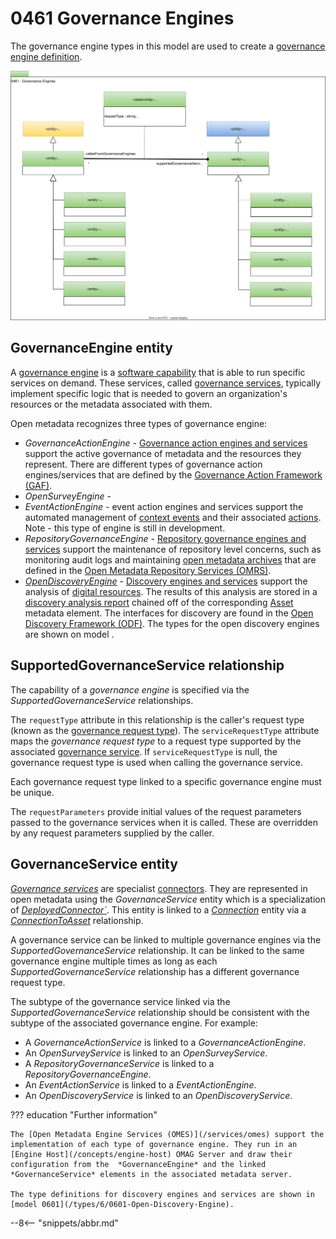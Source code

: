 <!-- SPDX-License-Identifier: CC-BY-4.0 -->
<!-- Copyright Contributors to the ODPi Egeria project. -->

# 0461 Governance Engines

The governance engine types in this model are used to create a [governance engine definition](/concepts/governance-engine-definition).

![UML](0461-Governance-Engines.svg)

## GovernanceEngine entity

A [governance engine](/concepts/governance-engine) is a [software capability](/types/0/0042-Software-Capabilities) that is able to run specific services on demand.  These services, called [governance services](/concepts/governance-service), typically implement specific logic that is needed to govern an organization's resources or the metadata associated with them.

Open metadata recognizes three types of governance engine:

* *GovernanceActionEngine* - [Governance action engines and services](/concepts/governance-action-engine) support the active governance of metadata and the resources they represent.  There are different types of governance action engines/services that are defined by the [Governance Action Framework (GAF)](/frameworks/gaf/overview).
* *OpenSurveyEngine* - 
* *EventActionEngine* - event action engines and services support the automated management of [context events](/types/4/0475-Context-Events) and their associated [actions](/types/1/0137-Actions).  Note - this type of engine is still in development.
* *RepositoryGovernanceEngine* - [Repository governance engines and services](/concepts/repository-governance-engine) support the maintenance of repository level concerns, such as monitoring audit logs and maintaining [open metadata archives](/concepts/open-metadata-archive) that are defined in the [Open Metadata Repository Services (OMRS)](/services/omrs).
* *[OpenDiscoveryEngine](/types/6/0601-Open-Discovery-Engine)* - [Discovery engines and services](/concepts/open-discovery-engine) support the analysis of [digital resources](/concepts/resource).  The results of this analysis are stored in a [discovery analysis report](/types/6/0605-Open-Discovery-Analysis-Reports) chained off of the corresponding [Asset](/types/0/0010-Base-Model#asset) metadata element. The interfaces for discovery are found in the  [Open Discovery Framework (ODF)](/frameworks/odf/overview).  The types for the open discovery engines are shown on model .

## SupportedGovernanceService relationship

The capability of a *governance engine* is specified via the *SupportedGovernanceService* relationships.  

The `requestType` attribute in this relationship is the caller's request type (known as the [governance request type](/concepts/governance-request-type)).  The `serviceRequestType` attribute maps the *governance request type* to a request type supported by the associated [governance service](#governanceservice-entity).  If `serviceRequestType` is null, the governance request type is used when calling the governance service.

Each governance request type linked to a specific governance engine must be unique.

The `requestParameters` provide initial values of the request parameters passed to the governance services when it is called.  These are overridden by any request parameters supplied by the caller.

## GovernanceService entity

*[Governance services](/concepts/governance-service)* are specialist [connectors](/concepts/connector).  They are represented in open metadata using the *GovernanceService* entity which is a specialization of *[DeployedConnector`](/types/2/0215-Software-Components)*.  This entity is linked to a *[Connection](/types/2/0201-Connectors-and-Connections)* entity via a *[ConnectionToAsset](/types/2/0205-Connection-Linkage)* relationship.

A governance service can be linked to multiple governance engines via the *SupportedGovernanceService* relationship.  It can be linked to the same governance engine multiple times as long as each *SupportedGovernanceService* relationship has a different governance request type.

The subtype of the governance service linked via the *SupportedGovernanceService* relationship should be consistent with the subtype of the associated governance engine.  For example:

* A *GovernanceActionService* is linked to a *GovernanceActionEngine*.
* An *OpenSurveyService* is linked to an *OpenSurveyService*.
* A *RepositoryGovernanceService* is linked to a *RepositoryGovernanceEngine*.
* An *EventActionService* is linked to a *EventActionEngine*.
* An *OpenDiscoveryService* is linked to an *OpenDiscoveryService*.


??? education "Further information"

    The [Open Metadata Engine Services (OMES)](/services/omes) support the implementation of each type of governance engine. They run in an [Engine Host](/concepts/engine-host) OMAG Server and draw their configuration from the  *GovernanceEngine* and the linked *GovernanceService* elements in the associated metadata server.
    
    The type definitions for discovery engines and services are shown in [model 0601](/types/6/0601-Open-Discovery-Engine).

--8<-- "snippets/abbr.md"